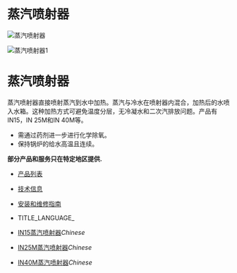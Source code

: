 

# 蒸汽喷射器

![蒸汽喷射器](/d/file/p/614797ea544da0302bbfea72b97c1efe.jpg)

![蒸汽喷射器1](/d/file/p/614797ea544da0302bbfea72b97c1efe.jpg)

# 蒸汽喷射器

蒸汽喷射器直接喷射蒸汽到水中加热。蒸汽与冷水在喷射器内混合，加热后的水喷入水箱。这种加热方式可避免温度分层，无冷凝水和二次汽排放问题。产品有IN15，IN 25M和IN 40M等。

-   需通过药剂进一步进行化学除氧。
-   保持锅炉的给水高温且连续。

**部分产品和服务只在特定地区提供.**

-   [产品列表](javascript:navactive(1);)
-   [技术信息](javascript:navactive(2);)
-   [安装和维修指南](javascript:navactive(3);)

-   TITLE_LANGUAGE_
-   [IN15蒸汽喷射器](/steam-injectors/IN15.html "IN15蒸汽喷射器")_Chinese_
-   [IN25M蒸汽喷射器](/steam-injectors/IN25M.html "IN25M蒸汽喷射器")_Chinese_
-   [IN40M蒸汽喷射器](/steam-injectors/IN40M.html "IN40M蒸汽喷射器")_Chinese_
